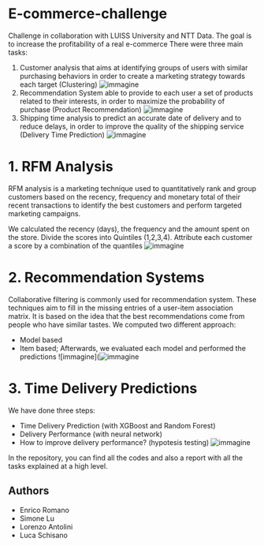 # E-commerce-challenge
Challenge in collaboration with LUISS University and NTT Data. The goal is to increase the profitability of a real e-commerce 
There were three main tasks:
1. Customer analysis that aims at identifying groups of users with similar purchasing behaviors in order to create a marketing strategy towards each target (Clustering)
![immagine](https://user-images.githubusercontent.com/93279084/168276947-07424fa4-c548-4dbc-80ef-da7f32e60fd4.png)
2. Recommendation System able to provide to each user a set of products related to their interests, in order to maximize the probability of purchase (Product Recommendation)
![immagine](https://user-images.githubusercontent.com/93279084/168276984-b815e4d2-ec41-4e21-bf9b-9184d5020583.png)
3. Shipping time analysis to predict an accurate date of delivery and to reduce delays, in order to improve the quality of the shipping service (Delivery Time Prediction)
![immagine](https://user-images.githubusercontent.com/93279084/168277006-0e5a8c8a-c139-416b-949c-c55900fb089d.png)



# 1. RFM Analysis 
RFM analysis is a marketing technique used to quantitatively rank and group customers based on the recency, frequency and monetary total of their recent transactions to identify the best customers and perform targeted marketing campaigns.

 We calculated the recency (days), the frequency and the amount spent on the store.
Divide the scores into Quintiles (1,2,3,4).
Attribute each customer a score by a combination of the quantiles
![immagine](https://user-images.githubusercontent.com/93279084/168280219-c1501206-e62b-4459-9bd6-d0e61952f936.png)


# 2. Recommendation Systems
Collaborative filtering is commonly used for recommendation system. These techniques aim to fill in the missing entries of a user-item association matrix.
It is based on the idea that the best recommendations come from people who have similar tastes. 
We computed two different approach:
- Model based 
- Item based;
Afterwards, we evaluated each model and performed the predictions
![immagine](![immagine](https://user-images.githubusercontent.com/93279084/168280059-28dcc174-64ee-4961-92f2-a3cc017eb33d.png)


# 3. Time Delivery Predictions
We have done three steps:
- Time Delivery Prediction (with XGBoost and Random Forest)
- Delivery Performance (with neural network)
- How to improve delivery performance? (hypotesis testing)
![immagine](https://user-images.githubusercontent.com/93279084/168280347-8c3740e1-727a-4790-9c83-959dd05913b1.png)


In the repository, you can find all the codes and also a report with all the tasks explained at a high level.

## Authors
- Enrico Romano
- Simone Lu
- Lorenzo Antolini
- Luca Schisano
